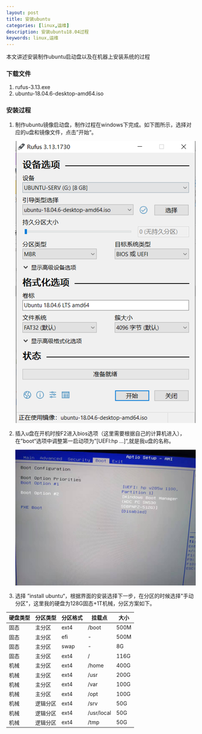 ```yaml
---
layout: post 
title: 安装ubuntu 
categories: [linux,运维]
description: 安装ubuntu18.04过程 
keywords: linux,运维
---
```


本文讲述安装制作ubuntu启动盘以及在机器上安装系统的过程

### 下载文件

1. rufus-3.13.exe
2. ubuntu-18.04.6-desktop-amd64.iso

### 安装过程

1. 制作ubuntu镜像启动盘，制作过程在windows下完成。如下图所示，选择对应的u盘和镜像文件，点击”开始“。

   ![图片1](/images/posts/linux/img_1.png)

2. 插入u盘在开机时按F2进入bios选项（这里需要根据自己的计算机进入），在”boot“选项中调整第一启动项为”[UEFI:hp ...]“,就是我u盘的名称。

   ![图片2](/images/posts/linux/img_2.jpg)

3. 选择 ”install ubuntu“，根据界面的安装选择下一步，在分区的时候选择"手动分区"，这里我的硬盘为128G固态+1T机械，分区方案如下。

|  硬盘类型   | 分区类型  |  分区格式   | 挂载点  | 大小  |
|  ----  | ----  |  ----   | ----  | ----  |
| 固态  | 主分区 |  ext4   | /boot  | 500M  |
| 固态  | 主分区 |  efi   | - | 500M  |
| 固态  | 主分区 |  swap   | -  | 8G  |
| 固态  | 主分区 |  ext4   | /  | 116G  |
| 机械  | 主分区 |  ext4   | /home  | 400G  |
| 机械  | 主分区 |  ext4   | /usr  | 200G  |
| 机械  | 主分区 |  ext4   | /var  | 100G  |
| 机械  | 主分区 |  ext4   | /opt  | 100G  |
| 机械  | 逻辑分区 |  ext4   | /srv  | 50G  |
| 机械  | 逻辑分区 |  ext4   | /usr/local  | 50G  |
| 机械  | 逻辑分区 |  ext4   | /tmp  | 50G  |